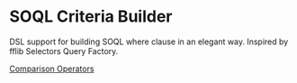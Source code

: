 # SOQL Criteria Builder

DSL support for building SOQL where clause in an elegant way. Inspired by fflib Selectors Query Factory.

<!-- TODO: show elegance before and afater -->

[Comparison Operators](https://developer.salesforce.com/docs/atlas.en-us.232.0.soql_sosl.meta/soql_sosl/sforce_api_calls_soql_select_comparisonoperators.htm)

<!-- TODO: show how fieldExpression is recorded with join expression -->

<!-- TODO: implement limit 4000 check https://developer.salesforce.com/docs/atlas.en-us.232.0.soql_sosl.meta/soql_sosl/sforce_api_calls_soql_select_conditionexpression.htm -->

<!-- TODO: multi-select picklist https://developer.salesforce.com/docs/atlas.en-us.232.0.soql_sosl.meta/soql_sosl/sforce_api_calls_soql_querying_multiselect_picklists.htm-->

<!-- TODO: date functions in where clause https://developer.salesforce.com/docs/atlas.en-us.232.0.soql_sosl.meta/soql_sosl/sforce_api_calls_soql_select_date_functions.htm -->